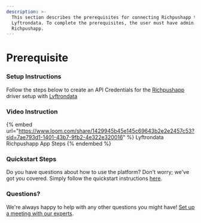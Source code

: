 ```yaml
---
description: >-
  This section describes the prerequisites for connecting Richpushapp to
  Lyftrondata. To complete the prerequisites, the user must have admin access to
  Richpushapp.
---
```


# Prerequisite

<mark style="color:blue;"></mark>

### Setup Instructions

Follow the steps below to create an API Credentials for the [Richpushapp](https://www.lyftrondata.com/integration/marketing-analytics/rich-push/) driver setup with [Lyftrondata](https://www.lyftrondata.com)

### Video Instruction

{% embed url="https://www.loom.com/share/1429945b45e145c69643b2e2e2457c53?sid=7ae793d1-1401-43b7-9fb2-4e322e320016" %}
Lyftrondata Richpushapp App Steps
{% endembed %}

### Quickstart Steps

Do you have questions about how to use the platform? Don't worry; we've got you covered. Simply follow the quickstart instructions [here](README.md).

### Questions? <a href="#questions" id="questions"></a>

We're always happy to help with any other questions you might have! [Set up a meeting with our experts](https://www.lyftrondata.com/book-a-meeting/).

